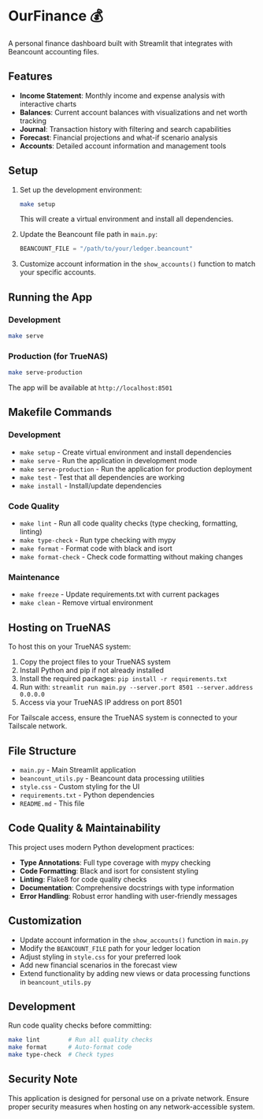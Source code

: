 # OurFinance 💰

A personal finance dashboard built with Streamlit that integrates with Beancount accounting files.

## Features

- **Income Statement**: Monthly income and expense analysis with interactive charts
- **Balances**: Current account balances with visualizations and net worth tracking
- **Journal**: Transaction history with filtering and search capabilities
- **Forecast**: Financial projections and what-if scenario analysis
- **Accounts**: Detailed account information and management tools

## Setup

1. Set up the development environment:
   ```bash
   make setup
   ```
   This will create a virtual environment and install all dependencies.

2. Update the Beancount file path in `main.py`:
   ```python
   BEANCOUNT_FILE = "/path/to/your/ledger.beancount"
   ```

3. Customize account information in the `show_accounts()` function to match your specific accounts.

## Running the App

### Development
```bash
make serve
```

### Production (for TrueNAS)
```bash
make serve-production
```

The app will be available at `http://localhost:8501`

## Makefile Commands

### Development
- `make setup` - Create virtual environment and install dependencies
- `make serve` - Run the application in development mode
- `make serve-production` - Run the application for production deployment
- `make test` - Test that all dependencies are working
- `make install` - Install/update dependencies

### Code Quality
- `make lint` - Run all code quality checks (type checking, formatting, linting)
- `make type-check` - Run type checking with mypy
- `make format` - Format code with black and isort
- `make format-check` - Check code formatting without making changes

### Maintenance
- `make freeze` - Update requirements.txt with current packages
- `make clean` - Remove virtual environment

## Hosting on TrueNAS

To host this on your TrueNAS system:

1. Copy the project files to your TrueNAS system
2. Install Python and pip if not already installed
3. Install the required packages: `pip install -r requirements.txt`
4. Run with: `streamlit run main.py --server.port 8501 --server.address 0.0.0.0`
5. Access via your TrueNAS IP address on port 8501

For Tailscale access, ensure the TrueNAS system is connected to your Tailscale network.

## File Structure

- `main.py` - Main Streamlit application
- `beancount_utils.py` - Beancount data processing utilities
- `style.css` - Custom styling for the UI
- `requirements.txt` - Python dependencies
- `README.md` - This file

## Code Quality & Maintainability

This project uses modern Python development practices:

- **Type Annotations**: Full type coverage with mypy checking
- **Code Formatting**: Black and isort for consistent styling
- **Linting**: Flake8 for code quality checks
- **Documentation**: Comprehensive docstrings with type information
- **Error Handling**: Robust error handling with user-friendly messages

## Customization

- Update account information in the `show_accounts()` function in `main.py`
- Modify the `BEANCOUNT_FILE` path for your ledger location
- Adjust styling in `style.css` for your preferred look
- Add new financial scenarios in the forecast view
- Extend functionality by adding new views or data processing functions in `beancount_utils.py`

## Development

Run code quality checks before committing:
```bash
make lint        # Run all quality checks
make format      # Auto-format code
make type-check  # Check types
```

## Security Note

This application is designed for personal use on a private network. Ensure proper security measures when hosting on any network-accessible system.